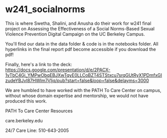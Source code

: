 # w241_socialnorms

This is where Swetha, Shalini, and Anusha do their work for w241 final project on Assessing the Effectiveness of a Social Norms-Based Sexual Violence 
Prevention Digital Campaign on the UC Berkeley Campus.

You'll find our data in the data folder & code is in the notebooks folder. All hyperlinks in the final report pdf become accessible if you download the pdf!

Finally, here's a link to the deck: https://docs.google.com/presentation/d/e/2PACX-1vTbC4Gj_YMPwObqEBJXwTqyE0LLCoBZT4STStxcu7srqGUtRyX1PDmfxGIzudeYBJvI87HWIm7ij1jq/pub?start=false&loop=false&delayms=3000

We are humbled to have worked with the PATH To Care Center on campus, without whose domain expertise and mentorship, we would not have produced this work. 

PATH To Care Center Resources

care.berkeley.edu

24/7 Care Line: 510-643-2005

